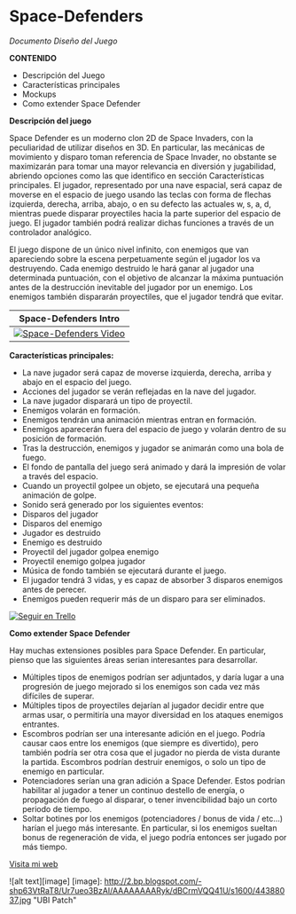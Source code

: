 # Space-Defenders
_Documento Diseño del Juego_

**CONTENIDO**
- Descripción del Juego
- Características principales
- Mockups
- Como extender Space Defender

**Descripción del juego**

Space Defender es un moderno clon 2D de Space Invaders, con la peculiaridad de utilizar diseños en 3D. En particular, las mecánicas de movimiento y disparo toman referencia de Space Invader, no obstante se maximizarán para tomar una mayor relevancia en diversión y jugabilidad, abriendo opciones como las que identifico en sección Características principales. El jugador, representado por una nave espacial, será capaz de moverse en el espacio de juego usando las teclas con forma de flechas izquierda, derecha, arriba, abajo, o en su defecto las actuales w, s, a, d, mientras puede disparar proyectiles hacia la parte superior del espacio de juego. El jugador también podrá realizar dichas funciones a través de un controlador analógico. 

El juego dispone de un único nivel infinito, con enemigos que van apareciendo sobre la escena perpetuamente según el jugador los va destruyendo. Cada enemigo destruido le hará ganar al jugador una determinada puntuación, con el objetivo de alcanzar la máxima puntuación antes de la destrucción inevitable del jugador por un enemigo. Los enemigos también dispararán proyectiles, que el jugador tendrá que evitar.

| Space-Defenders Intro  |
| ------------- |
| [![Space-Defenders Video](http://img.youtube.com/vi/iRORrBmn2do/0.jpg "Ver en YouTube")](http://www.youtube.com/watch?v=iRORrBmn2do)  |

**Características principales:**
-	La nave jugador será capaz de moverse izquierda, derecha, arriba y abajo en el espacio del juego.
-	Acciones del jugador se verán reflejadas en la nave del jugador.
-	La nave jugador disparará un tipo de proyectil.
-	Enemigos volarán en formación.
-	Enemigos tendrán una animación mientras entran en formación.
-	Enemigos aparecerán fuera del espacio de juego y volarán dentro de su posición de formación.
-	Tras la destrucción, enemigos y jugador se animarán como una bola de fuego.
-	El fondo de pantalla del juego será animado y dará la impresión de volar a través del espacio.
-	Cuando un proyectil golpee un objeto, se ejecutará una pequeña animación de golpe.
-	Sonido será generado por los siguientes eventos:
-	Disparos del jugador
-	Disparos del enemigo
-	Jugador es destruido
-	Enemigo es destruido
-	Proyectil del jugador golpea enemigo
-	Proyectil enemigo golpea jugador
-	Música de fondo también se ejecutará durante el juego.
-	El jugador tendrá 3 vidas, y es capaz de absorber 3 disparos enemigos antes de perecer.
-	Enemigos pueden requerir más de un disparo para ser eliminados.

[![Seguir en Trello](https://maxcdn.icons8.com/Color/PNG/48/Logos/trello-48.png "Seguir en Trello")](https://trello.com/b/DXvULSWV/space-defenders)

**Como extender Space Defender**

Hay muchas extensiones posibles para Space Defender. En particular, pienso que las siguientes áreas serian interesantes para desarrollar.

-	Múltiples tipos de enemigos podrían ser adjuntados, y daría lugar a una progresión de juego mejorado si los enemigos son cada vez más difíciles de superar.
-	Múltiples tipos de proyectiles dejarían al jugador decidir entre que armas usar, o permitiría una mayor diversidad en los ataques enemigos entrantes.
-	Escombros podrían ser una interesante adición en el juego. Podría causar caos entre los enemigos (que siempre es divertido), pero también podría ser otra cosa que el jugador no pierda de vista durante la partida. Escombros podrían destruir enemigos, o solo un tipo de enemigo en particular.
-	Potenciadores serían una gran adición a Space Defender. Estos podrían habilitar al jugador a tener un continuo destello de energía, o propagación de fuego al disparar, o tener invencibilidad bajo un corto periodo de tiempo.
-	Soltar botines por los enemigos (potenciadores / bonus de vida / etc…) harían el juego más interesante. En particular, si los enemigos sueltan bonus de regeneración de vida, el juego podría entonces ser jugado por más tiempo.

[Visita mi web](http://labincreators.com "Álvaro Lavín Amorós - Code & Design")

![alt text][image]
[image]:  http://2.bp.blogspot.com/-shp63VtRaT8/Ur7ueo3BzAI/AAAAAAAARyk/dBCrmVQQ41U/s1600/44388037.jpg "UBI Patch"
